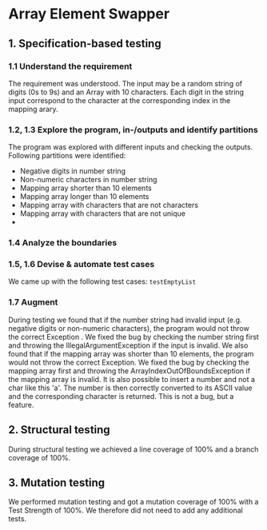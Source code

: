 # Array Element Swapper

## 1. Specification-based testing

### 1.1 Understand the requirement
The requirement was understood. The input may be a random string of digits (0s to 9s) and an Array with 10 characters. Each digit in the string input correspond to the character at the corresponding index in the mapping arary.

### 1.2, 1.3 Explore the program, in-/outputs and identify partitions
The program was explored with different inputs and checking the outputs. Following partitions were identified:
- Negative digits in number string
- Non-numeric characters in number string
- Mapping array shorter than 10 elements
- Mapping array longer than 10 elements
- Mapping array with characters that are not characters
- Mapping array with characters that are not unique
- 

### 1.4 Analyze the boundaries


### 1.5, 1.6 Devise & automate test cases
We came up with the following test cases: `testEmptyList`

### 1.7 Augment
During testing we found that if the number string had invalid input (e.g. negative digits or non-numeric characters), the program would not throw the correct Exception . We fixed the bug by checking the number string first and throwing the IllegalArgumentException if the input is invalid.
We also found that if the mapping array was shorter than 10 elements, the program would not throw the correct Exception. We fixed the bug by checking the mapping array first and throwing the ArrayIndexOutOfBoundsException if the mapping array is invalid.
It is also possible to insert a number and not a char like this 'a'. The number is then correctly converted to its ASCII value and the corresponding character is returned. This is not a bug, but a feature.

## 2. Structural testing
During structural testing we achieved a line coverage of 100% and a branch coverage of 100%. 

## 3. Mutation testing
We performed mutation testing and got a mutation coverage of 100% with a Test Strength of 100%. We therefore did not need to add any additional tests.